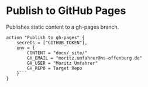 # Publish to GitHub Pages
Publishes static content to a gh-pages branch.

```
action "Publish to gh-pages" {
    secrets = ["GITHUB_TOKEN"],    
    env = {
        CONTENT = "docs/_site/"
        GH_EMAIL = "moritz.umfahrer@hs-offenburg.de"
        GH_USER = "Moritz Umfahrer"
        GH_REPO = Target Repo
    }```
}
